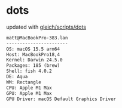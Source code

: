 # dots

updated with [gleich/scripts/dots](https://github.com/gleich/scripts/tree/main/dots)

```txt
matt@MacBookPro-383.lan 
----------------------- 
OS: macOS 15.5 arm64 
Host: MacBookPro18,4 
Kernel: Darwin 24.5.0 
Packages: 185 (brew) 
Shell: fish 4.0.2 
DE: Aqua 
WM: Rectangle 
CPU: Apple M1 Max 
GPU: Apple M1 Max 
GPU Driver: macOS Default Graphics Driver
```